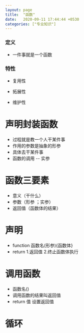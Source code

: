 ```yaml
---
layout: page
title:  "函数"
date:   2020-09-11 17:44:44 +0530
categories: ["专业知识"]
---
```


### 定义

- 一件事就是一个函数

### 特性

- 复用性

- 拓展性

- 维护性

# 声明封装函数 

- 过程就是教一个人干某件事
- 作用的参数是抽象的形参
- 具体去干某件事
- 函数的调用 -- 实参

# 函数三要素

- 意义（干什么）
- 参数（形参 ；实参）
- 返回值（函数体的结果）

# 声明

- function 函数名(形参){函数体}
- return 1.返回值 2.终止函数体执行

# 调用函数

- 函数名() 
- 调用函数的结果叫返回值
- return 值   设置返回值

# 循环
